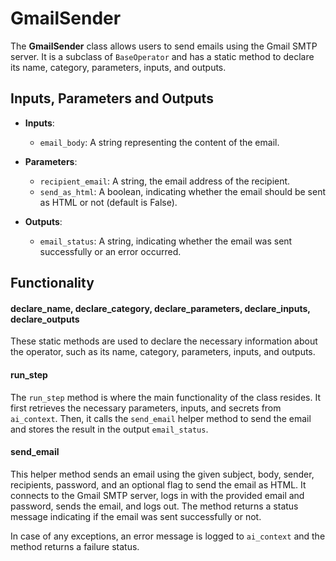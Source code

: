 # GmailSender

The **GmailSender** class allows users to send emails using the Gmail SMTP server. It is a subclass of `BaseOperator` and has a static method to declare its name, category, parameters, inputs, and outputs.

## Inputs, Parameters and Outputs

- **Inputs**:
    - `email_body`: A string representing the content of the email.

- **Parameters**:
    - `recipient_email`: A string, the email address of the recipient.
    - `send_as_html`: A boolean, indicating whether the email should be sent as HTML or not (default is False).

- **Outputs**:
    - `email_status`: A string, indicating whether the email was sent successfully or an error occurred.

## Functionality

#### declare_name, declare_category, declare_parameters, declare_inputs, declare_outputs

These static methods are used to declare the necessary information about the operator, such as its name, category, parameters, inputs, and outputs.

#### run_step

The `run_step` method is where the main functionality of the class resides. It first retrieves the necessary parameters, inputs, and secrets from `ai_context`. Then, it calls the `send_email` helper method to send the email and stores the result in the output `email_status`.

#### send_email

This helper method sends an email using the given subject, body, sender, recipients, password, and an optional flag to send the email as HTML. It connects to the Gmail SMTP server, logs in with the provided email and password, sends the email, and logs out. The method returns a status message indicating if the email was sent successfully or not.

In case of any exceptions, an error message is logged to `ai_context` and the method returns a failure status.
